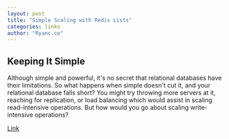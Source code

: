 ```yaml
---
layout: post
title: "Simple Scaling with Redis Lists"
categories: links
author: "Ryanc.co"
---
```


## Keeping It Simple

Although simple and powerful, it's no secret that relational databases have their limitations. So what happens when simple doesn't cut it, and your relational database falls short? You might try throwing more servers at it, reaching for replication, or load balancing which would assist in scaling read-intensive operations. But how would you go about scaling write-intensive operations?

[Link](https://ryanc.co/blog/simple-scaling)
